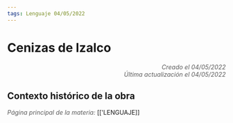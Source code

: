 ```yaml
---
tags: Lenguaje 04/05/2022
---
```


# Cenizas de Izalco
<div style="text-align: right; opacity: 0.7; font-style: italic;">Creado el 04/05/2022</div>
<div style="text-align: right; opacity: 0.7; font-style: italic;">Última actualización el 04/05/2022</div>

## Contexto histórico de la obra

<span style="opacity: 0.7; font-style: italic;">Página principal de la materia:</span> [['LENGUAJE]]